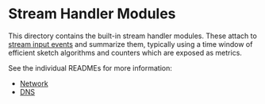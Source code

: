 # Stream Handler Modules

This directory contains the built-in stream handler modules. These attach to [stream input events](/src/inputs) and
summarize them, typically using a time window of efficient sketch algorithms and counters which are exposed as metrics.

See the individual READMEs for more information:

* [Network](net/)
* [DNS](dns/)
